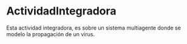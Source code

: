 # ActividadIntegradora
Esta actividad integradora, es sobre un sistema multiagente donde se modelo la propagación de un virus.
